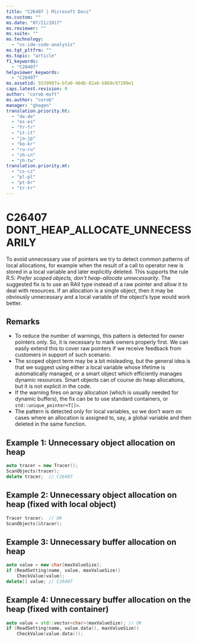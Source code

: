 ```yaml
---
title: "C26407 | Microsoft Docs"
ms.custom: ""
ms.date: "07/21/2017"
ms.reviewer: ""
ms.suite: ""
ms.technology: 
  - "vs-ide-code-analysis"
ms.tgt_pltfrm: ""
ms.topic: "article"
f1_keywords: 
  - "C26407"
helpviewer_keywords: 
  - "C26407"
ms.assetid: 5539907a-bfa0-40db-82a6-b860c97209e1
caps.latest.revision: 0
author: "corob-msft"
ms.author: "corob"
manager: "ghogen"
translation.priority.ht: 
  - "de-de"
  - "es-es"
  - "fr-fr"
  - "it-it"
  - "ja-jp"
  - "ko-kr"
  - "ru-ru"
  - "zh-cn"
  - "zh-tw"
translation.priority.mt: 
  - "cs-cz"
  - "pl-pl"
  - "pt-br"
  - "tr-tr"
---
```

# C26407 DONT_HEAP_ALLOCATE_UNNECESSARILY
To avoid unnecessary use of pointers we try to detect common patterns of local allocations, for example when the result of a call to operator new is stored in a local variable and later explicitly deleted. This supports the rule R.5: *Prefer scoped objects, don't heap-allocate unnecessarily*. The suggested fix is to use an RAII type instead of a raw pointer and allow it to deal with resources. If an allocation is a single object, then it may be obviously unnecessary and a local variable of the object’s type would work better.

## Remarks
- To reduce the number of warnings, this pattern is detected for owner pointers only. So, it is necessary to mark owners properly first. We can easily extend this to cover raw pointers if we receive feedback from customers in support of such scenario.
- The scoped object term may be a bit misleading, but the general idea is that we suggest using either a local variable whose lifetime is automatically managed, or a smart object which efficiently manages dynamic resources. Smart objects can of course do heap allocations, but it is not explicit in the code.
- If the warning fires on array allocation (which is usually needed for dynamic buffers), the fix can be to use standard containers, or `std::unique_pointer<T[]>`.
- The pattern is detected only for local variables, so we don’t warn on cases where an allocation is assigned to, say, a global variable and then deleted in the same function.

## Example 1: Unnecessary object allocation on heap
```cpp
auto tracer = new Tracer();
ScanObjects(tracer);
delete tracer;  // C26407
```

## Example 2: Unnecessary object allocation on heap (fixed with local object)
```cpp
Tracer tracer;  // OK
ScanObjects(&tracer);
```

## Example 3: Unnecessary buffer allocation on heap
```cpp
auto value = new char[maxValueSize];
if (ReadSetting(name, value, maxValueSize))
    CheckValue(value);
delete[] value; // C26407
```
## Example 4: Unnecessary buffer allocation on the heap (fixed with container)
```cpp
auto value = std::vector<char>(maxValueSize); // OK
if (ReadSetting(name, value.data(), maxValueSize))
    CheckValue(value.data());
```
